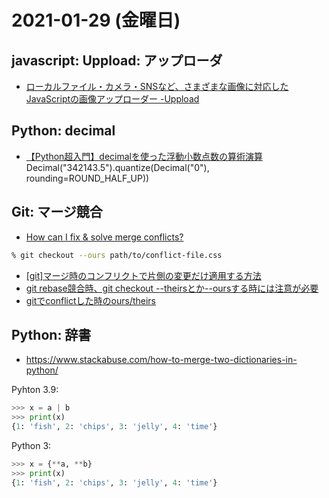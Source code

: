 # 2021-01-29 (金曜日)

## javascript: Uppload: アップローダ

- [ローカルファイル・カメラ・SNSなど、さまざまな画像に対応したJavaScriptの画像アップローダー -Uppload
](https://coliss.com/articles/build-websites/operation/javascript/javascript-image-uploader-uppload.html)

## Python: decimal

- [【Python超入門】decimalを使った浮動小数点数の算術演算](https://www.sejuku.net/blog/68893)
Decimal("342143.5").quantize(Decimal("0"), rounding=ROUND_HALF_UP))

## Git: マージ競合

- [How can I fix & solve merge conflicts?](https://www.git-tower.com/learn/git/faq/solve-merge-conflicts/)

~~~bash
% git checkout --ours path/to/conflict-file.css
~~~

- [[git]マージ時のコンフリクトで片側の変更だけ適用する方法](https://qiita.com/nantekkotai/items/2ed17c3d774211d234a4)
- [git rebase競合時、git checkout --theirsとか--oursする時には注意が必要](https://qiita.com/genre/items/c058077cdb5f78a851fa)
-  [gitでconflictした時のours/theirs](https://qiita.com/TTouka/items/70f7c5e2fbbeed74a2aa)

## Python: 辞書

- https://www.stackabuse.com/how-to-merge-two-dictionaries-in-python/

Pyhton 3.9:

~~~py
>>> x = a | b
>>> print(x)
{1: 'fish', 2: 'chips', 3: 'jelly', 4: 'time'}
~~~

Python 3:

~~~py
>>> x = {**a, **b}
>>> print(x)
{1: 'fish', 2: 'chips', 3: 'jelly', 4: 'time'}
~~~